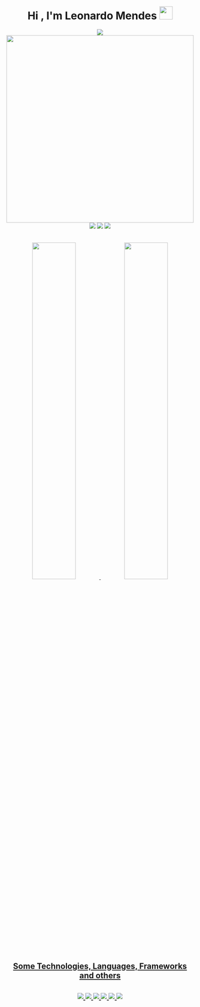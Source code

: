 <h1 align="center">Hi , I'm Leonardo Mendes <img src="https://media.giphy.com/media/hvRJCLFzcasrR4ia7z/giphy.gif" width="35"></h1>

<div align="center">
<a href="https://git.io/typing-svg"><img src="https://readme-typing-svg.herokuapp.com?size=25&color=268F77&background=268F770C&center=true&vCenter=true&lines=Front-End+Developer;Digital+Illustrator;I+love+Donkey+Kong+%3C3"></a>
</div>

<div align="center">
<a><img width="500" src=https://64.media.tumblr.com/56f4ed8b8c40eb96935bb80d6209145c/tumblr_nmv5teCnag1r1rrxzo1_540.gifv></a>
 <div/>

 <div align="center">
<a href="https://www.linkedin.com/in/leonardo-mendes-8aba41229" target="_blank"><img src="https://img.shields.io/badge/-LinkedIn-%230077B5?style=for-the-badge&logo=linkedin&logoColor=white" target="_blank"></a>  
<a href="https://instagram.com/sunkzzzzz" target="_blank"><img src="https://img.shields.io/badge/-Instagram-%23E4405F?style=for-the-badge&logo=instagram&logoColor=white" target="_blank"></a>
 <a href = "leonardo.msfil@gmail.com"><img src="https://img.shields.io/badge/Gmail-D14836?style=for-the-badge&logo=gmail&logoColor=white" target="_blank"></a>
    <div/>
<br>
<br>
<div align="center">
<a href="https://github.com/leomsfil">
<img width="48%" src="https://github-readme-stats.vercel.app/api?username=leomsfil&show_icons=true&theme=gotham&include_all_commits=true&count_private=true"/>
<img width="48%" src="https://github-readme-stats.vercel.app/api/top-langs/?username=leomsfil&layout=compact&langs_count=7&theme=gotham"/>
</div>
<br>
 <h2 align="center">Some Technologies, Languages, Frameworks and others<h2/>
  
  <div align="center" >
      <img src="https://img.icons8.com/color/48/000000/figma--v1.png"/>
      <img src="https://img.icons8.com/color/48/000000/html-5--v1.png"/>
      <img src="https://img.icons8.com/color/48/000000/css3.png"/>
      <img src="https://img.icons8.com/color/48/000000/javascript--v1.png"/>
      <img src="https://img.icons8.com/color/48/000000/git.png"/>
      <img src="https://img.icons8.com/ultraviolet/45/000000/react--v1.png"/>
  </div>
